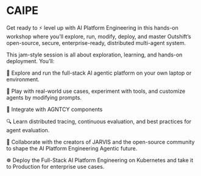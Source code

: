 # CAIPE

Get ready to ⚡ level up with AI Platform Engineering in this hands-on workshop where you’ll explore, run, modify, deploy, and master Outshift’s open-source, secure, enterprise-ready, distributed multi-agent system. 
 

This jam-style session is all about exploration, learning, and hands-on deployment. You’ll:
 

🚀 Explore and run the full-stack AI agentic platform on your own laptop or environment.
 

🧪 Play with real-world use cases, experiment with tools, and customize agents by modifying prompts.

 

🔌 Integrate with AGNTCY components
 

🔍 Learn distributed tracing, continuous evaluation, and best practices for agent evaluation.
 

🤝 Collaborate with the creators of JARVIS and the open-source community to shape the AI Platform Engineering Agentic future.
 

☸️ Deploy the Full-Stack AI Platform Engineering on Kubernetes and take it to Production for enterprise use cases.

